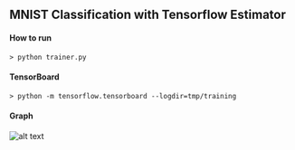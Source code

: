 ## MNIST Classification with Tensorflow Estimator

#### How to run
```> python trainer.py```

#### TensorBoard
```> python -m tensorflow.tensorboard --logdir=tmp/training```

#### Graph
![alt text](images/graph.png "Main graph")